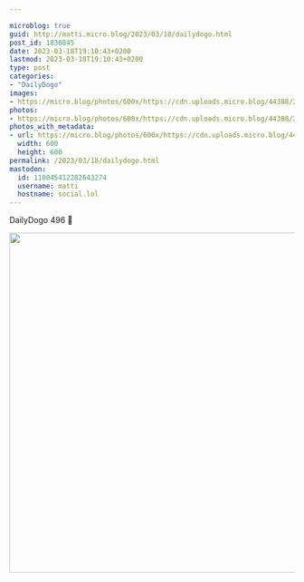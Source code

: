 ```yaml
---

microblog: true
guid: http://matti.micro.blog/2023/03/18/dailydogo.html
post_id: 1836845
date: 2023-03-18T19:10:43+0200
lastmod: 2023-03-18T19:10:43+0200
type: post
categories:
- "DailyDogo"
images:
- https://micro.blog/photos/600x/https://cdn.uploads.micro.blog/44388/2023/8181a52b74.jpg
photos:
- https://micro.blog/photos/600x/https://cdn.uploads.micro.blog/44388/2023/8181a52b74.jpg
photos_with_metadata:
- url: https://micro.blog/photos/600x/https://cdn.uploads.micro.blog/44388/2023/8181a52b74.jpg
  width: 600
  height: 600
permalink: /2023/03/18/dailydogo.html
mastodon:
  id: 110045412282643274
  username: matti
  hostname: social.lol
---
```

DailyDogo 496 🐶

<img src="https://micro.blog/photos/600x/https://blog.martin-haehnel.de/uploads/2023/8181a52b74.jpg" width="600" height="600" alt="" />
